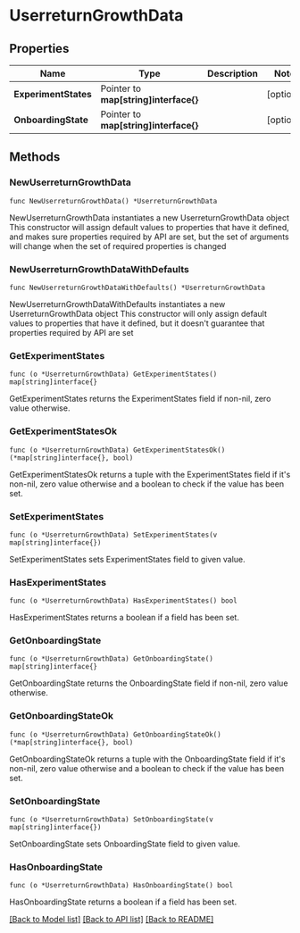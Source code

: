 # UserreturnGrowthData

## Properties

Name | Type | Description | Notes
------------ | ------------- | ------------- | -------------
**ExperimentStates** | Pointer to **map[string]interface{}** |  | [optional] 
**OnboardingState** | Pointer to **map[string]interface{}** |  | [optional] 

## Methods

### NewUserreturnGrowthData

`func NewUserreturnGrowthData() *UserreturnGrowthData`

NewUserreturnGrowthData instantiates a new UserreturnGrowthData object
This constructor will assign default values to properties that have it defined,
and makes sure properties required by API are set, but the set of arguments
will change when the set of required properties is changed

### NewUserreturnGrowthDataWithDefaults

`func NewUserreturnGrowthDataWithDefaults() *UserreturnGrowthData`

NewUserreturnGrowthDataWithDefaults instantiates a new UserreturnGrowthData object
This constructor will only assign default values to properties that have it defined,
but it doesn't guarantee that properties required by API are set

### GetExperimentStates

`func (o *UserreturnGrowthData) GetExperimentStates() map[string]interface{}`

GetExperimentStates returns the ExperimentStates field if non-nil, zero value otherwise.

### GetExperimentStatesOk

`func (o *UserreturnGrowthData) GetExperimentStatesOk() (*map[string]interface{}, bool)`

GetExperimentStatesOk returns a tuple with the ExperimentStates field if it's non-nil, zero value otherwise
and a boolean to check if the value has been set.

### SetExperimentStates

`func (o *UserreturnGrowthData) SetExperimentStates(v map[string]interface{})`

SetExperimentStates sets ExperimentStates field to given value.

### HasExperimentStates

`func (o *UserreturnGrowthData) HasExperimentStates() bool`

HasExperimentStates returns a boolean if a field has been set.

### GetOnboardingState

`func (o *UserreturnGrowthData) GetOnboardingState() map[string]interface{}`

GetOnboardingState returns the OnboardingState field if non-nil, zero value otherwise.

### GetOnboardingStateOk

`func (o *UserreturnGrowthData) GetOnboardingStateOk() (*map[string]interface{}, bool)`

GetOnboardingStateOk returns a tuple with the OnboardingState field if it's non-nil, zero value otherwise
and a boolean to check if the value has been set.

### SetOnboardingState

`func (o *UserreturnGrowthData) SetOnboardingState(v map[string]interface{})`

SetOnboardingState sets OnboardingState field to given value.

### HasOnboardingState

`func (o *UserreturnGrowthData) HasOnboardingState() bool`

HasOnboardingState returns a boolean if a field has been set.


[[Back to Model list]](../README.md#documentation-for-models) [[Back to API list]](../README.md#documentation-for-api-endpoints) [[Back to README]](../README.md)


